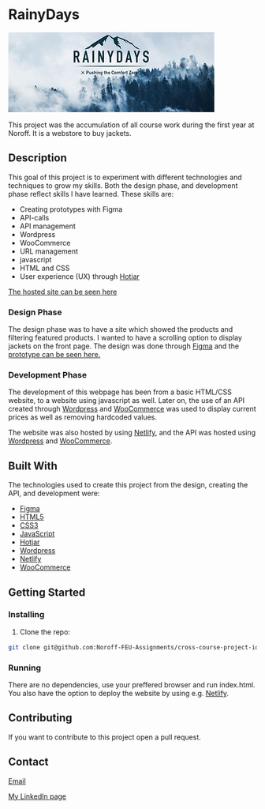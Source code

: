 # RainyDays

![image](images/header.png)

This project was the accumulation of all course work during the first year at Noroff. It is a webstore to buy jackets.

## Description

This goal of this project is to experiment with different technologies and techniques to grow my skills. Both the design phase, and development phase reflect skills I have learned. These skills are:

- Creating prototypes with Figma
- API-calls
- API management
- Wordpress
- WooCommerce
- URL management
- javascript
- HTML and CSS
- User experience (UX) through [Hotjar](https://hotjar.com/)

[The hosted site can be seen here](https://sparkling-sunflower-134017.netlify.app/)

### Design Phase

The design phase was to have a site which showed the products and filtering featured products. I wanted to have a scrolling option to display jackets on the front page. The design was done through [Figma](https://figma.com/) and the [prototype can be seen here.](https://www.figma.com/file/2xl3QwUXP716McQIiRpXtm/Rainydays-CA-Design?type=design)

### Development Phase

The development of this webpage has been from a basic HTML/CSS website, to a website using javascript as well. Later on, the use of an API created through [Wordpress](https://wordpress.com/) and [WooCommerce](https://woocommerce.com/) was used to display current prices as well as removing hardcoded values.

The website was also hosted by using [Netlify](https://netlify.com/), and the API was hosted using [Wordpress](https://wordpress.com/) and [WooCommerce](https://woocommerce.com/).

## Built With

The technologies used to create this project from the design, creating the API, and development were:

- [Figma](https://figma.com/)
- [HTML5](https://www.w3.org/TR/2011/WD-html5-20110405/)
- [CSS3](https://www.tutorialspoint.com/css/css3_tutorial.htm)
- [JavaScript](https://devdocs.io/javascript/)
- [Hotjar](https://hotjar.com/)
- [Wordpress](https://wordpress.com/)
- [Netlify](https://netlify.com/)
- [WooCommerce](https://woocommerce.com/)

## Getting Started

### Installing

1. Clone the repo:

```bash
git clone git@github.com:Noroff-FEU-Assignments/cross-course-project-idanguyen.git
```

### Running

There are no dependencies, use your preffered browser and run index.html. You also have the option to deploy the website by using e.g. [Netlify](https://netlify.com/).

## Contributing

If you want to contribute to this project open a pull request.

## Contact

[Email](ida_nguyen@outlook.com)

[My LinkedIn page](https://www.linkedin.com/in/ida-nguyen-441709187)
